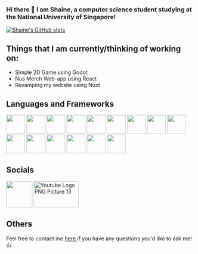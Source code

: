 ### Hi there 👋 I am Shaine, a computer science student studying at the National University of Singapore!

[![Shaine's GitHub stats](https://github-readme-stats.vercel.app/api?username=soloplxya&theme=jolly&count_private=true)](https://github.com/anuraghazra/github-readme-stats)


## Things that I am currently/thinking of working on: 
* Simple 2D Game using Godot
* Nus Merch Web-app using React 
* Revamping my website using Nuxt


## Languages and Frameworks 
<div id="icons"> 
  <img src="https://cdn.jsdelivr.net/gh/devicons/devicon/icons/vuejs/vuejs-original.svg" height="50" width="50" />
  <img src="https://cdn.jsdelivr.net/gh/devicons/devicon/icons/react/react-original.svg" height="50" width="50" />
  <img src="https://cdn.jsdelivr.net/gh/devicons/devicon/icons/java/java-original.svg" height="50" width="50" />
  <img src="https://cdn.jsdelivr.net/gh/devicons/devicon/icons/javascript/javascript-original.svg" height="50" width="50" />
  <img src="https://cdn.jsdelivr.net/gh/devicons/devicon/icons/android/android-original.svg" height="50" width="50" />
  <img src="https://cdn.jsdelivr.net/gh/devicons/devicon/icons/git/git-original.svg" height="50" width="50"/>
  <img src="https://cdn.jsdelivr.net/gh/devicons/devicon/icons/graphql/graphql-plain.svg" height="50" width="50"/>
  <img src="https://cdn.jsdelivr.net/gh/devicons/devicon/icons/gradle/gradle-plain.svg" height="50" width="50"/>
  <img src="https://cdn.jsdelivr.net/gh/devicons/devicon/icons/nuxtjs/nuxtjs-original.svg" height="50" width="50"/>
  <img src="https://cdn.jsdelivr.net/gh/devicons/devicon/icons/postgresql/postgresql-original.svg" height="50" width="50"/>
  <img src="https://cdn.jsdelivr.net/gh/devicons/devicon/icons/rails/rails-plain.svg" height="50" width="50"/>
  <img src="https://cdn.jsdelivr.net/gh/devicons/devicon/icons/typescript/typescript-original.svg" height="50" width="50"/>
  <img src="https://cdn.jsdelivr.net/gh/devicons/devicon/icons/python/python-original.svg" height="50" width="50"/>
  <img src="https://cdn.jsdelivr.net/gh/devicons/devicon/icons/c/c-original.svg" height="50" width="50"/>
  <img src="https://cdn.jsdelivr.net/gh/devicons/devicon/icons/tensorflow/tensorflow-original.svg" height="50" width="50"/>
          
</div>

## Socials
<div id="socials"> 
  <a href="https://www.linkedin.com/in/shaine-goh-3b0b12b3/"><img src="https://cdn.jsdelivr.net/gh/devicons/devicon/icons/linkedin/linkedin-original.svg" height="70" width="70"/></a>  
  <a href="https://www.youtube.com/channel/UCKFGWOSII9i6K9lhkS5mWig" title="Image from freeiconspng.com"><img src="https://www.freeiconspng.com/uploads/youtube-logo-png-picture-13.png" height="70" width="120" alt="Youtube Logo PNG Picture 13" /></a>
</div> 

## Others
Feel free to contact me <a href="mailto: shainesnake@gmail.com"> here </a> if you have any questions you'd like to ask me! 👍


